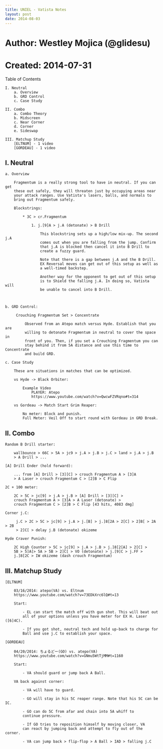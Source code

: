 ```yaml
---
title: UNIEL - Vatista Notes
layout: post
date: 2014-08-03
---
```


# Author: Westley Mojica (@glidesu)
# Created: 2014-07-31

Table of Contents

    I. Neutral
        a. Overview
        b. GRD Control
        c. Case Study

    II. Combo
        a. Combo Theory
        b. Midscreen
        c. Near Corner
        d. Corner 
        e. Sideswap

    III. Matchup Study
        [ELTNUM] - 1 video
        [GORDEAU] - 1 video

I. Neutral
----------

    a. Overview

        Fragmentum is a really strong tool to have in neutral. If you can get
        these out safely, they will threaten just by occupying areas near 
        your attack ranges. Use Vatista's lasers, balls, and normals to 
        bring out Fragmentum safely.

        Blockstrings:

            * 3C > cr.Fragmentum

                1. j.[9]A > j.A (detonate) > B Drill

                    This blockstring sets up a high/low mix-up. The second j.A
                    comes out when you are falling from the jump. Confirm 
                    that j.A is blocked then cancel it into B Drill to 
                    create a fuzzy guard.

                    Note that there is a gap between j.A and the B Drill. 
                    EX Reversal moves can get out of this setup as well as 
                    a well-timed backstep.

                    Another way for the opponent to get out of this setup 
                    is to Shield the falling j.A. In doing so, Vatista will 
                    be unable to cancel into B Drill.



    b. GRD Control:

         Crouching Fragmentum Set > Concentrate

             Observed from an Atepo match versus Hyde. Establish that you are 
             willing to detonate Fragmentum in neutral to cover the space in 
             front of you. Then, if you set a Crouching Fragmentum you can 
             stay behind it from 5A distance and use this time to Concentrate 
             and build GRD.

    c. Case Study

        These are situations in matches that can be optimized.

        vs Hyde -> Black Orbiter:
    
            Example Video
                PLAYER: Atepo 
                https://www.youtube.com/watch?v=QwcwFZVRqno#t=314

        vs Gordeau -> Match Start Grim Reaper:

            No meter: Block and punish.
            Full Meter: Veil Off to start round with Gordeau in GRD Break.

II. Combo
---------

    Random B Drill starter:

        wallbounce > 66C > 5A > jc9 > j.A > j.B > j.C > land > j.A > j.B
        > A Drill > ...

    [A] Drill Ender (hold forward):

        ... from [A] Drill > [3][C] > crouch Fragmentum A > [3]A 
        > A Laser > crouch Fragmentum C > [2]B > C Flip

    2C + 100 meter:

        2C > 5C > jc[9] > j.A > j.B > [A] Drill > [3][C] > 
        crouch Fragmentum A > [3]A > A Laser (detonate) > 
        crouch Fragmentum C > [2]B > C Flip [43 hits, 4083 dmg]

    Corner j.C:

         j.C > 2C > 5C > jc[9] > j.A > j.[B] > j.]8[2A > 2[C] > 2]B[ > 2A > 2B 
         > 2]C[ > delay j.B (detonate) okizeme

    Hyde Craver Punish:

        2C High Counter > 5C > jc[9] > j.A > j.B > j.]8[2[A] > 2[C] > 
        5B > 5]A[> 5A > 5B > 2]C[ > VO (detonate) > j.[9]C > j.FF > 
        j.]8[2C > IW okizeme (dash crouch Fragmentum)

III. Matchup Study
------------------

    [ELTNUM]

        03/16/2014: atepo(VA) vs. Eltnum 
        https://www.youtube.com/watch?v=73EDkXrc6lQ#t=13

        Start:

            - EL can start the match off with gun shot. This will beat out 
            all of your options unless you have meter for EX H. Laser ([6]4C).

            - If you got shot, neutral tech and hold up-back to charge for 
            Ball and use j.C to establish your space.

    [GORDEAU]

        04/20/2014: ちょるどー(GO) vs. atepo(VA)
        https://www.youtube.com/watch?v=GNmu5WtTjMM#t=1160

        Start:

            - VA should guard or jump back A Ball.

        VA back against corner:

            - VA will have to guard.

            - GO will stay in his 5C reaper range. Note that his 5C can be IC.

            - GO can do 5C from afar and chain into 5A whiff to 
            continue pressure.

            - If GO tries to reposition himself by moving closer, VA 
            can react by jumping back and attempt to fly out of the corner. 

            - VA can jump back > flip-flop > A Ball > IAD > falling j.C